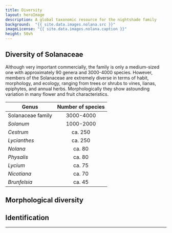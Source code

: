 ```yaml
---
title: Diversity
layout: heroImage
description: A global taxonomic resource for the nightshade family
background:  "{{ site.data.images.nolana.src }}"
imageLicense: "{{ site.data.images.nolana.caption }}"
height: 50vh
---
```


## Diversity of Solanaceae


Although very important commercially, the family is only a medium-sized one with approximately 90 genera and 3000-4000 species. However, members of the Solanaceae are extremely diverse in terms of habit, morphology, and ecology, ranging from trees or shrubs to vines, lianas, epiphytes, and annual herbs. Morphologically they show astounding variation in many flower and fruit characteristics.


| Genus              |Number of species |                                                                
| -----------------  |:----------------------------:|
| Solanaceae family  | 3000-4000                    | 
| *Solanum*            | 1000-2000                    |
| *Cestrum*            | ca. 250                      |
| *Lycianthes*         | ca. 250                      |
| *Nolana*             | ca. 80                       |
| *Physalis*           | ca. 80                       |
| *Lycium*             | ca. 75                       |
| *Nicotiana*          | ca. 70                       |
| *Brunfelsia*         | ca. 45                       |


## Morphological diversity

## Identification

--------
